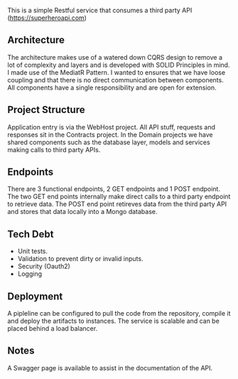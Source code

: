 This is a simple Restful service that consumes a third party API (https://superheroapi.com)

## Architecture
The architecture makes use of a watered down CQRS design to remove a lot of complexity and layers and is developed with SOLID Principles in mind. I made use of the MediatR Pattern. I wanted to ensures that we have loose coupling and that there is no direct communication between components. All components have a single responsibility and are open for extension.

## Project Structure
Application entry is via the WebHost project. All API stuff, requests and responses sit in the Contracts project. In the Domain projects we have shared components such as the database layer, models and services making calls to third party APIs.
 
## Endpoints
There are 3 functional endpoints, 2 GET endpoints and 1 POST endpoint. The two GET end points internally make direct calls to a third party endpoint to retrieve data. The POST end point retireves data from the third party API and stores that data locally into a Mongo database.
 
## Tech Debt
 * Unit tests.
 * Validation to prevent dirty or invalid inputs.
 * Security (Oauth2)
 * Logging

## Deployment
A pipleline can be configured to pull the code from the repository, compile it and deploy the artifacts to instances.
The service is scalable and can be placed behind a load balancer.

## Notes
A Swagger page is available to assist in the documentation of the API. 

